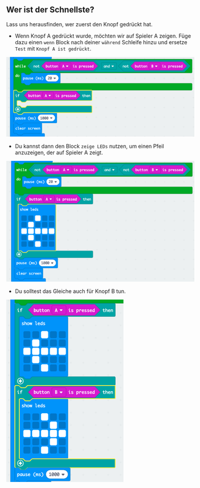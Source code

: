 ## Wer ist der Schnellste?

Lass uns herausfinden, wer zuerst den Knopf gedrückt hat.

+ Wenn Knopf A gedrückt wurde, möchten wir auf Spieler A zeigen. Füge dazu einen `wenn` Block nach deiner `während` Schleife hinzu und ersetze `Test` mit `Knopf A ist gedrückt`.

![Screenshot](images/reaction-if-a.png)

+ Du kannst dann den Block `zeige LEDs` nutzen, um einen Pfeil anzuzeigen, der auf Spieler A zeigt.

![screenshot](images/reaction-if-a-show.png)

+ Du solltest das Gleiche auch für Knopf B tun.

![screenshot](images/reaction-if-b-show.png)